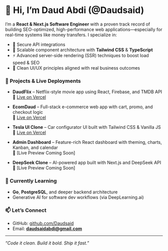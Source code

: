 # 👋 Hi, I’m Daud Abdi (@Daudsaid)

I’m a **React & Next.js Software Engineer** with a proven track record of building SEO-optimized, high-performance web applications—especially for real-time systems like money transfers. I specialize in:

- 🔐 Secure API integrations
- 🧱 Scalable component architecture with **Tailwind CSS** & **TypeScript**
- ⚡ Advanced server-side rendering (SSR) techniques to boost load speed & SEO
- 🎨 Clean UI/UX principles aligned with real business outcomes

### 🚀 Projects & Live Deployments

- **DaudFlix** – Netflix-style movie app using React, Firebase, and TMDB API  
  🔗 [Live on Vercel](https://daudflix.vercel.app)

- **EcomDaud** – Full-stack e-commerce web app with cart, promo, and checkout logic  
  🔗 [Live on Vercel](https://ecomercedaud.vercel.app)

- **Tesla UI Clone** – Car configurator UI built with Tailwind CSS & Vanilla JS  
  🔗 [Live on Vercel](https://tesla-car-configurator-daud.vercel.app/)

- **Admin Dashboard** – Feature-rich React dashboard with theming, charts, Kanban, and calendar  
  🔗 [Live Preview Coming Soon]

- **DeepSeek Clone** – AI-powered app built with Next.js and DeepSeek API  
  🔗 [Live Preview Coming Soon]

### 🌱 Currently Learning
- **Go**, **PostgreSQL**, and deeper backend architecture  
- Generative AI for software dev workflows (via DeepLearning.ai)

### 📫 Let’s Connect
- GitHub: [github.com/Daudsaid](https://github.com/Daudsaid)  
- Email: **daudsaidabdi@gmail.com**

---

_“Code it clean. Build it bold. Ship it fast.”_


